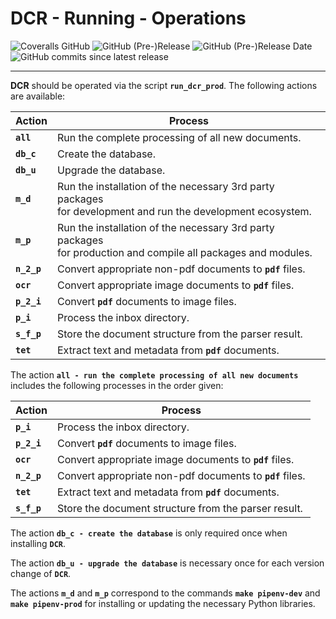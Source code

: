 # DCR - Running - Operations

![Coveralls GitHub](https://img.shields.io/coveralls/github/KonnexionsGmbH/dcr.svg)
![GitHub (Pre-)Release](https://img.shields.io/github/v/release/KonnexionsGmbH/dcr?include_prereleases)
![GitHub (Pre-)Release Date](https://img.shields.io/github/release-date-pre/KonnexionsGmbh/dcr)
![GitHub commits since latest release](https://img.shields.io/github/commits-since/KonnexionsGmbH/dcr/0.9.1)

----

**DCR** should be operated via the script **`run_dcr_prod`**. 
The following actions are available:

| Action      | Process                                                                                                            |
|-------------|--------------------------------------------------------------------------------------------------------------------|
| **`all`**   | Run the complete processing of all new documents.                                                                  |
| **`db_c`**  | Create the database.                                                                                               |
| **`db_u`**  | Upgrade the database.                                                                                              |
| **`m_d`**   | Run the installation of the necessary 3rd party packages <br/>for development and run the development ecosystem.   |
| **`m_p`**   | Run the installation of the necessary 3rd party packages <br/>for production and compile all packages and modules. |
| **`n_2_p`** | Convert appropriate non-pdf documents to **`pdf`** files.                                                          |
| **`ocr`**   | Convert appropriate image documents to **`pdf`** files.                                                            |
| **`p_2_i`** | Convert **`pdf`** documents to image files.                                                                        |
| **`p_i`**   | Process the inbox directory.                                                                                       |
| **`s_f_p`** | Store the document structure from the parser result.                                                               |
| **`tet`**   | Extract text and metadata from **`pdf`** documents.                                                                |

The action **`all - run the complete processing of all new documents`** includes the following processes in the order given:

| Action      | Process                                                                                                            |
|-------------|--------------------------------------------------------------------------------------------------------------------|
| **`p_i`**   | Process the inbox directory.                                                                                       |
| **`p_2_i`** | Convert **`pdf`** documents to image files.                                                                        |
| **`ocr`**   | Convert appropriate image documents to **`pdf`** files.                                                            |
| **`n_2_p`** | Convert appropriate non-pdf documents to **`pdf`** files.                                                          |
| **`tet`**   | Extract text and metadata from **`pdf`** documents.                                                                |
| **`s_f_p`** | Store the document structure from the parser result.                                                               |

The action **`db_c - create the database`** is only required once when installing **`DCR`**.  

The action **`db_u - upgrade the database`** is necessary once for each version change of **`DCR`**.  

The actions **`m_d`** and **`m_p`** correspond to the commands **`make pipenv-dev`** and **`make pipenv-prod`** for installing or updating the necessary Python libraries. 